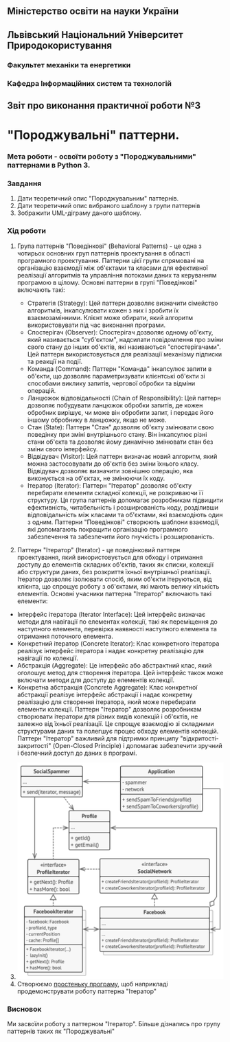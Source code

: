 ## Міністерство освіти на науки України
## Львівський Національний Університет Природокористування
### Факультет механіки та енергетики
### Кафедра Інформаційних систем та технологій

## Звіт про виконання практичної роботи №3
# "Породжувальні" паттерни.

### Мета роботи - освоїти роботу з "Породжувальними" паттернами в Python 3.

### Завдання
1. Дати теоретичний опис "Породжувальним" паттернів.
2. Дати теоретичний опис вибраного шаблону з групи паттернів
3. Зображити UML-діграму даного шаблону.


### Хід роботи
1. Група паттернів "Поведінкові" (Behavioral Patterns) - це одна з чотирьох основних груп паттернів проектування в області програмного проектування. Паттерни цієї групи спрямовані на організацію взаємодії між об'єктами та класами для ефективної реалізації алгоритмів та управління потоками даних та керуванням програмою в цілому.
Основні паттерни в групі "Поведінкові" включають такі:
    -	Стратегія (Strategy): Цей паттерн дозволяє визначити сімейство алгоритмів, інкапсулювати кожен з них і зробити їх взаємозамінними. Клієнт може обирати, який алгоритм використовувати під час виконання програми.
    -	Спостерігач (Observer): Спостерігач дозволяє одному об'єкту, який називається "суб'єктом", надсилати повідомлення про зміни свого стану до інших об'єктів, які називаються "спостерігачами". Цей паттерн використовується для реалізації механізму підписки та реакції на події.
    -	Команда (Command): Паттерн "Команда" інкапсулює запити в об'єкти, що дозволяє параметризувати клієнтські об'єкти зі способами виклику запитів, чергової обробки та відміни операцій.
    -	Ланцюжок відповідальності (Chain of Responsibility): Цей паттерн дозволяє побудувати ланцюжок обробки запитів, де кожен обробник вирішує, чи може він обробити запит, і передає його іншому обробнику в ланцюжку, якщо не може.
    -	Стан (State): Паттерн "Стан" дозволяє об'єкту змінювати свою поведінку при зміні внутрішнього стану. Він інкапсулює різні стани об'єкта та дозволяє йому динамічно змінювати стан без зміни свого інтерфейсу.
    -	Відвідувач (Visitor): Цей паттерн визначає новий алгоритм, який можна застосовувати до об'єктів без зміни їхнього класу. Відвідувач дозволяє визначити зовнішню операцію, яка виконується на об'єктах, не змінюючи їх коду.
    -	Ітератор (Iterator): Паттерн "Ітератор" дозволяє об'єкту перебирати елементи складної колекції, не розкриваючи її структуру.
Ця група паттернів допомагає розробникам підвищити ефективність, читабельність і розширюваність коду, розділивши відповідальність між класами та об'єктами, які взаємодіють один з одним. Паттерни "Поведінкові" створюють шаблони взаємодії, які допомагають покращити організацію програмного забезпечення та забезпечити його гнучкість і розширюваність.

2. Паттерн "Ітератор" (Iterator) - це поведінковий паттерн проектування, який використовується для обходу і отримання доступу до елементів складних об'єктів, таких як списки, колекції або структури даних, без розкриття їхньої внутрішньої реалізації. Ітератор дозволяє ізолювати спосіб, яким об'єкти ітеруються, від клієнта, що спрощує роботу з об'єктами, які мають велику кількість елементів.
Основні учасники паттерна "Ітератор" включають такі елементи:
-	Інтерфейс ітератора (Iterator Interface): Цей інтерфейс визначає методи для навігації по елементах колекції, такі як переміщення до наступного елемента, перевірка наявності наступного елемента та отримання поточного елемента.
-	Конкретний ітератор (Concrete Iterator): Клас конкретного ітератора реалізує інтерфейс ітератора і надає конкретну реалізацію для навігації по колекції.
-	Абстракція (Aggregate): Це інтерфейс або абстрактний клас, який оголошує метод для створення ітератора. Цей інтерфейс також може включати методи для доступу до елементів колекції.
-	Конкретна абстракція (Concrete Aggregate): Клас конкретної абстракції реалізує інтерфейс абстракції і надає конкретну реалізацію для створення ітератора, який може перебирати елементи колекції.
Паттерн "Ітератор" дозволяє розробникам створювати ітератори для різних видів колекцій і об'єктів, не залежно від їхньої реалізації. Це спрощує взаємодію зі складними структурами даних та полегшує процес обходу елементів колекцій. Паттерн "Ітератор" важливий для підтримки принципу "відкритості-закритості" (Open-Closed Principle) і допомагає забезпечити зручний і безпечний доступ до даних в програмі.
3. ![UML-діаграма паттерна "Ітератор"](image.png)
4. Створюємо [простеньку програму](./main.py), щоб наприкладі продемонструвати роботу паттерна "Ітератор" 

### Висновок
Ми засвоїли роботу з паттерном "Ітератор". Більше дізнались про групу паттернів таких як "Породжувальні"